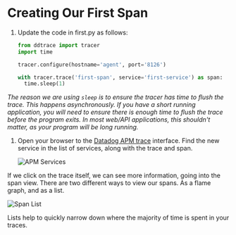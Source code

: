# Creating Our First Span

1. Update the code in first.py as follows:

    ```python
    from ddtrace import tracer
    import time

    tracer.configure(hostname='agent', port='8126')

    with tracer.trace('first-span', service='first-service') as span:
      time.sleep(1)
    ```

  *The reason we are using `sleep` is to ensure the tracer has time to flush the trace. This happens asynchronously. If you have a short running application, you will need to ensure there is enough time to flush the trace before the program exits. In most web/API applications, this shouldn't matter, as your program will be long running.*

1. Open your browser to the <a href="https://app.datadoghq.com/apm/services" target="_datadog">Datadog APM trace</a> interface. Find the new service in the list of services, along with the trace and span.
  
    ![APM Services](/technovangelist/scenarios/apmintro1/assets/services.png)

If we click on the trace itself, we can see more information, going into the span view. There are two different ways to view our spans. As a flame graph, and as a list.

   ![Span List](/technovangelist/scenarios/apmintro1/assets/span-list.png)

Lists help to quickly narrow down where the majority of time is spent in your traces.

